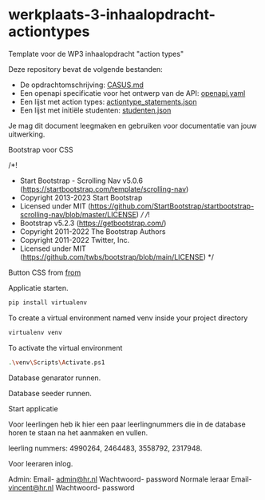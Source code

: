 # werkplaats-3-inhaalopdracht-actiontypes
Template voor de WP3 inhaalopdracht "action types"

Deze repository bevat de volgende bestanden:
- De opdrachtomschrijving: [CASUS.md](CASUS)
- Een openapi specificatie voor het ontwerp van de API: [openapi.yaml](openapi.yaml)
- Een lijst met action types: [actiontype_statements.json](actiontype_statements.json)
- Een lijst met initiële studenten: [studenten.json](studenten.json)

Je mag dit document leegmaken en gebruiken voor documentatie van jouw uitwerking. 

Bootstrap voor CSS

/*!
* Start Bootstrap - Scrolling Nav v5.0.6 (https://startbootstrap.com/template/scrolling-nav)
* Copyright 2013-2023 Start Bootstrap
* Licensed under MIT (https://github.com/StartBootstrap/startbootstrap-scrolling-nav/blob/master/LICENSE)
*/
/*!
 * Bootstrap  v5.2.3 (https://getbootstrap.com/)
 * Copyright 2011-2022 The Bootstrap Authors
 * Copyright 2011-2022 Twitter, Inc.
 * Licensed under MIT (https://github.com/twbs/bootstrap/blob/main/LICENSE)
 */

Button CSS from
[from](https://codepen.io/t_afif/pen/abKyJNJ)

Applicatie starten.

```bash
pip install virtualenv
``` 

To create a virtual environment named venv inside your project directory

```bash
virtualenv venv
``` 

To activate the virtual environment

```bash
.\venv\Scripts\Activate.ps1
```
Database genarator runnen.

Database seeder runnen.

Start applicatie

Voor leerlingen heb ik hier een paar leerlingnummers die in de database horen te staan na het aanmaken en vullen.

leerling nummers: 4990264, 2464483, 3558792, 2317948.

Voor leeraren inlog.

Admin: Email- admin@hr.nl Wachtwoord- password
Normale leraar Email- vincent@hr.nl Wachtwoord- password



